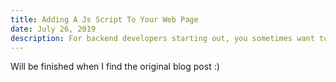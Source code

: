 ```yaml
---
title: Adding A Js Script To Your Web Page
date: July 26, 2019
description: For backend developers starting out, you sometimes want to add some quick feature.
---
```


Will be finished when I find the original blog post :)


